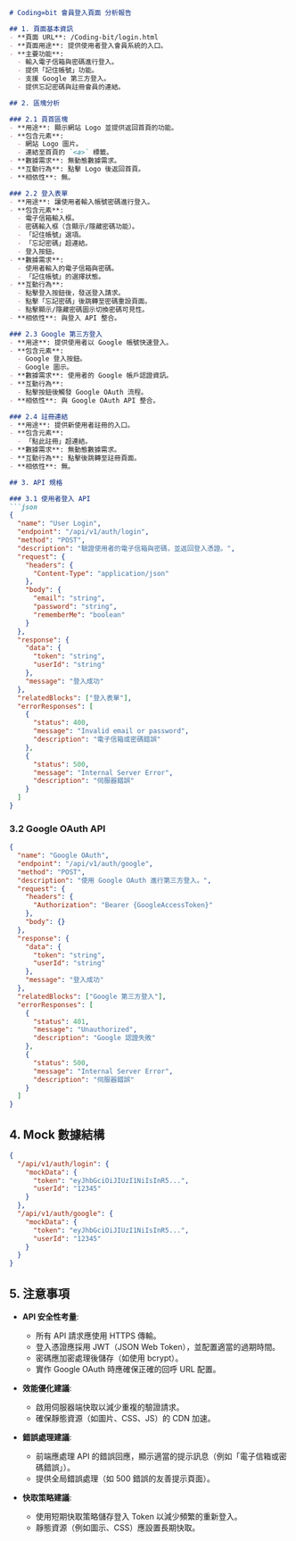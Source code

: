 ```markdown
# Coding∞bit 會員登入頁面 分析報告

## 1. 頁面基本資訊
- **頁面 URL**: /Coding-bit/login.html
- **頁面用途**: 提供使用者登入會員系統的入口。
- **主要功能**: 
  - 輸入電子信箱與密碼進行登入。
  - 提供「記住帳號」功能。
  - 支援 Google 第三方登入。
  - 提供忘記密碼與註冊會員的連結。

## 2. 區塊分析

### 2.1 頁首區塊
- **用途**: 顯示網站 Logo 並提供返回首頁的功能。
- **包含元素**:
  - 網站 Logo 圖片。
  - 連結至首頁的 `<a>` 標籤。
- **數據需求**: 無動態數據需求。
- **互動行為**: 點擊 Logo 後返回首頁。
- **相依性**: 無。

### 2.2 登入表單
- **用途**: 讓使用者輸入帳號密碼進行登入。
- **包含元素**:
  - 電子信箱輸入框。
  - 密碼輸入框（含顯示/隱藏密碼功能）。
  - 「記住帳號」選項。
  - 「忘記密碼」超連結。
  - 登入按鈕。
- **數據需求**:
  - 使用者輸入的電子信箱與密碼。
  - 「記住帳號」的選擇狀態。
- **互動行為**:
  - 點擊登入按鈕後，發送登入請求。
  - 點擊「忘記密碼」後跳轉至密碼重設頁面。
  - 點擊顯示/隱藏密碼圖示切換密碼可見性。
- **相依性**: 與登入 API 整合。

### 2.3 Google 第三方登入
- **用途**: 提供使用者以 Google 帳號快速登入。
- **包含元素**:
  - Google 登入按鈕。
  - Google 圖示。
- **數據需求**: 使用者的 Google 帳戶認證資訊。
- **互動行為**:
  - 點擊按鈕後觸發 Google OAuth 流程。
- **相依性**: 與 Google OAuth API 整合。

### 2.4 註冊連結
- **用途**: 提供新使用者註冊的入口。
- **包含元素**:
  - 「點此註冊」超連結。
- **數據需求**: 無動態數據需求。
- **互動行為**: 點擊後跳轉至註冊頁面。
- **相依性**: 無。

## 3. API 規格

### 3.1 使用者登入 API
```json
{
  "name": "User Login",
  "endpoint": "/api/v1/auth/login",
  "method": "POST",
  "description": "驗證使用者的電子信箱與密碼，並返回登入憑證。",
  "request": {
    "headers": {
      "Content-Type": "application/json"
    },
    "body": {
      "email": "string",
      "password": "string",
      "rememberMe": "boolean"
    }
  },
  "response": {
    "data": {
      "token": "string",
      "userId": "string"
    },
    "message": "登入成功"
  },
  "relatedBlocks": ["登入表單"],
  "errorResponses": [
    {
      "status": 400,
      "message": "Invalid email or password",
      "description": "電子信箱或密碼錯誤"
    },
    {
      "status": 500,
      "message": "Internal Server Error",
      "description": "伺服器錯誤"
    }
  ]
}
```

### 3.2 Google OAuth API
```json
{
  "name": "Google OAuth",
  "endpoint": "/api/v1/auth/google",
  "method": "POST",
  "description": "使用 Google OAuth 進行第三方登入。",
  "request": {
    "headers": {
      "Authorization": "Bearer {GoogleAccessToken}"
    },
    "body": {}
  },
  "response": {
    "data": {
      "token": "string",
      "userId": "string"
    },
    "message": "登入成功"
  },
  "relatedBlocks": ["Google 第三方登入"],
  "errorResponses": [
    {
      "status": 401,
      "message": "Unauthorized",
      "description": "Google 認證失敗"
    },
    {
      "status": 500,
      "message": "Internal Server Error",
      "description": "伺服器錯誤"
    }
  ]
}
```

## 4. Mock 數據結構
```json
{
  "/api/v1/auth/login": {
    "mockData": {
      "token": "eyJhbGciOiJIUzI1NiIsInR5...",
      "userId": "12345"
    }
  },
  "/api/v1/auth/google": {
    "mockData": {
      "token": "eyJhbGciOiJIUzI1NiIsInR5...",
      "userId": "12345"
    }
  }
}
```

## 5. 注意事項
- **API 安全性考量**:
  - 所有 API 請求應使用 HTTPS 傳輸。
  - 登入憑證應採用 JWT（JSON Web Token），並配置適當的過期時間。
  - 密碼應加密處理後儲存（如使用 bcrypt）。
  - 實作 Google OAuth 時應確保正確的回呼 URL 配置。

- **效能優化建議**:
  - 啟用伺服器端快取以減少重複的驗證請求。
  - 確保靜態資源（如圖片、CSS、JS）的 CDN 加速。

- **錯誤處理建議**:
  - 前端應處理 API 的錯誤回應，顯示適當的提示訊息（例如「電子信箱或密碼錯誤」）。
  - 提供全局錯誤處理（如 500 錯誤的友善提示頁面）。

- **快取策略建議**:
  - 使用短期快取策略儲存登入 Token 以減少頻繁的重新登入。
  - 靜態資源（例如圖示、CSS）應設置長期快取。

```